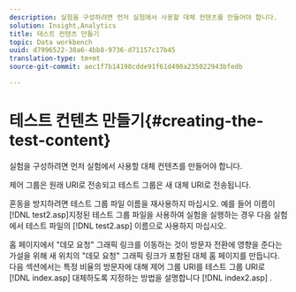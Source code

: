 ```yaml
---
description: 실험을 구성하려면 먼저 실험에서 사용할 대체 컨텐츠를 만들어야 합니다.
solution: Insight,Analytics
title: 테스트 컨텐츠 만들기
topic: Data workbench
uuid: d7996522-38a6-4bb8-9736-d71157c17b45
translation-type: tm+mt
source-git-commit: aec1f7b14198cdde91f61d490a235022943bfedb

---
```



# 테스트 컨텐츠 만들기{#creating-the-test-content}

실험을 구성하려면 먼저 실험에서 사용할 대체 컨텐츠를 만들어야 합니다.

제어 그룹은 원래 URI로 전송되고 테스트 그룹은 새 대체 URI로 전송됩니다.

혼동을 방지하려면 테스트 그룹 파일 이름을 재사용하지 마십시오. 예를 들어 이름이 [!DNL test2.asp]지정된 테스트 그룹 파일을 사용하여 실험을 실행하는 경우 다음 실험에서 테스트 파일의 [!DNL test2.asp] 이름으로 사용하지 마십시오.

홈 페이지에서 &quot;데모 요청&quot; 그래픽 링크를 이동하는 것이 방문자 전환에 영향을 준다는 가설을 위해 새 위치의 &quot;데모 요청&quot; 그래픽 링크가 포함된 대체 홈 페이지를 만듭니다. 다음 섹션에서는 특정 비율의 방문자에 대해 제어 그룹 URI를 테스트 그룹 URI로 [!DNL index.asp] 대체하도록 지정하는 방법을 설명합니다 [!DNL index2.asp] .

